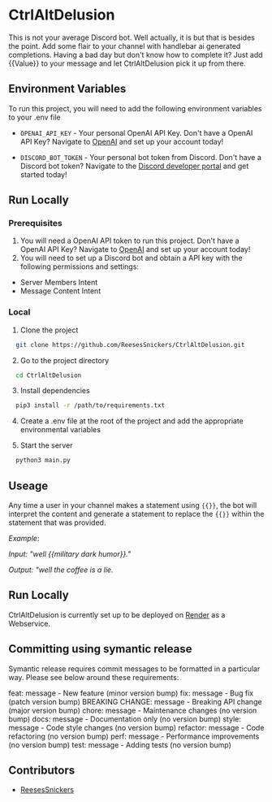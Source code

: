 # CtrlAltDelusion

This is not your average Discord bot. Well actually, it is but that is besides the point. Add some flair to your channel with handlebar ai generated completions. Having a bad day but don't know how to complete it? Just add {{Value}} to your message and let CtrlAltDelusion pick it up from there.

## Environment Variables

To run this project, you will need to add the following environment variables to your .env file

- `OPENAI_API_KEY` - Your personal OpenAI API Key. Don't have a OpenAI API Key? Navigate to [OpenAI](https://platform.openai.com/) and set up your account today!

- `DISCORD_BOT_TOKEN` - Your personal bot token from Discord. Don't have a Discord bot token? Navigate to the [Discord developer portal](https://discord.com/developers) and get started today!

## Run Locally

### Prerequisites

1. You will need a OpenAI API token to run this project. Don't have a OpenAI API Key? Navigate to [OpenAI](https://platform.openai.com/) and set up your account today!
2. You will need to set up a Discord bot and obtain a API key with the following permissions and settings:

- Server Members Intent
- Message Content Intent

### Local

1. Clone the project

```bash
  git clone https://github.com/ReesesSnickers/CtrlAltDelusion.git
```

2. Go to the project directory

```bash
  cd CtrlAltDelusion
```

3. Install dependencies

```bash
  pip3 install -r /path/to/requirements.txt
```

4. Create a .env file at the root of the project and add the appropriate environmental variables

5. Start the server

```bash
  python3 main.py
```

## Useage

Any time a user in your channel makes a statement using `{{}}`, the bot will interpret the content and generate a statement to replace the `{{}}` within the statement that was provided.

_Example_:

_Input: "well {{military dark humor}}."_

_Output: "well the coffee is a lie._

## Run Locally

CtrlAltDelusion is currently set up to be deployed on [Render](https://dashboard.render.com/) as a Webservice.

## Committing using symantic release

Symantic release requires commit messages to be formatted in a particular way. Please see below around these requirements:

feat: message - New feature (minor version bump)
fix: message - Bug fix (patch version bump)
BREAKING CHANGE: message - Breaking API change (major version bump)
chore: message - Maintenance changes (no version bump)
docs: message - Documentation only (no version bump)
style: message - Code style changes (no version bump)
refactor: message - Code refactoring (no version bump)
perf: message - Performance improvements (no version bump)
test: message - Adding tests (no version bump)

## Contributors

- [ReesesSnickers](https://github.com/ReesesSnickers)
